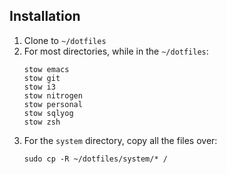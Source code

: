 ## Installation

1. Clone to `~/dotfiles`
2. For most directories, while in the `~/dotfiles`:
    ```
    stow emacs
    stow git
    stow i3
    stow nitrogen
    stow personal
    stow sqlyog
    stow zsh
    ```
4. For the `system` directory, copy all the files over:
    ```
    sudo cp -R ~/dotfiles/system/* /
    ```
